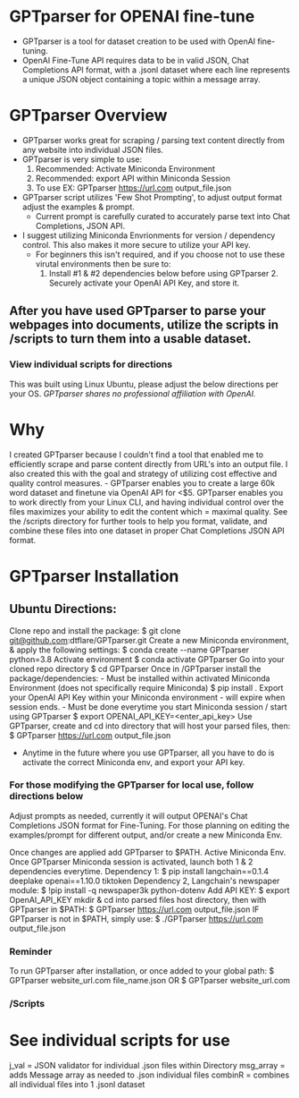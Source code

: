 # GPTparser for OPENAI fine-tune #
- GPTparser is a tool for dataset creation to be used with OpenAI fine-tuning.
- OpenAI Fine-Tune API requires data to be in valid JSON, Chat Completions API format, with a .jsonl dataset where each line represents a unique JSON object containing a topic within a message array.

# GPTparser Overview #
- GPTparser works great for scraping / parsing text content directly from any website into individual JSON files.
- GPTparser is very simple to use:
	1. Recommended: Activate Miniconda Environment
	2. Recommended: export API within Miniconda Session
	3. To use EX: GPTparser https://url.com output_file.json
- GPTparser script utilizes 'Few Shot Prompting', to adjust output format adjust the examples & prompt.
	- Current prompt is carefully curated to accurately parse text into Chat Completions, JSON API.
 - I suggest utilizing Miniconda Envrionments for version / dependency control. This also makes it more secure to utilize your API key.
 	- For beginners this isn't required, and if you choose not to use these virutal environments then be sure to:
  		1. Install #1 & #2 dependencies below before using GPTparser
    		2. Securely activate your OpenAI API Key, and store it.


## After you have used GPTparser to parse your webpages into documents, utilize the scripts in /scripts to turn them into a usable dataset. ##
### View individual scripts for directions ###

This was built using Linux Ubuntu, please adjust the below directions per your OS.
*GPTparser shares no professional affiliation with OpenAI.*

# Why #
I created GPTparser because I couldn't find a tool that enabled me to efficiently scrape and parse content directly from URL's into an output file.
I also created this with the goal and strategy of utilizing cost effective and quality control measures.
	- GPTparser enables you to create a large 60k word dataset and finetune via OpenAI API for <$5.
GPTparser enables you to work directly from your Linux CLI, and having individual control over the files maximizes your ability to edit the content which = maximal quality.
See the /scripts directory for further tools to help you format, validate, and combine these files into one dataset in proper Chat Completions JSON API format.


# GPTparser Installation #
## Ubuntu Directions: ## 

Clone repo and install the package:
$ git clone git@github.com:dtflare/GPTparser.git
Create a new Miniconda environment, & apply the following settings:
$ conda create --name GPTparser python=3.8
Activate environment
$ conda activate GPTparser
Go into your cloned repo directory
$ cd GPTparser
Once in /GPTparser install the package/dependencies:
	- Must be installed within activated Miniconda Environment (does not specifically require Miniconda)
$ pip install .
Export your OpenAI API Key within your Miniconda environment - will expire when session ends.
	- Must be done everytime you start Miniconda session / start using GPTparser
$ export OPENAI_API_KEY=<enter_api_key>
Use GPTparser, create and cd into directory that will host your parsed files, then:
$ GPTparser https://url.com output_file.json

- Anytime in the future where you use GPTparser, all you have to do is activate the correct Miniconda env, and export your API key.



### For those modifying the GPTparser for local use, follow directions below ###
Adjust prompts as needed, currently it will output OPENAI's Chat Completions JSON format for Fine-Tuning.
For those planning on editing the examples/prompt for different output, and/or create a new Miniconda Env.

Once changes are applied add GPTparser to $PATH.
Active Miniconda Env.
Once GPTparser Miniconda session is activated, launch both 1 & 2 dependencies everytime.
Dependency 1:
$ pip install langchain==0.1.4 deeplake openai==1.10.0 tiktoken
Dependency 2, Langchain's newspaper module:
$ !pip install -q newspaper3k python-dotenv
Add API KEY:
$ export OpenAI_API_KEY
mkdir & cd into parsed files host directory, then with GPTparser in $PATH:
$ GPTparser https://url.com output_file.json
IF GPTparser is not in $PATH, simply use:
$ ./GPTparser https://url.com output_file.json


 
 
### Reminder ###
To run GPTparser after installation, or once added to your global path:
$ GPTparser website_url.com file_name.json
OR
$ GPTparser website_url.com

### /Scripts ###
# See individual scripts for use #
j_val = JSON validator for individual .json files within Directory
msg_array = adds Message array as needed to .json individual files
combinR = combines all individual files into 1 .jsonl dataset
